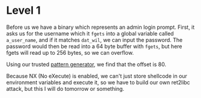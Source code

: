 # Level 1

Before us we have a binary which represents an admin login prompt.
First, it asks us for the username which it `fgets` into a global variable called `a_user_name`, and if it matches `dat_wil`, we can input the password.
The password would then be read into a 64 byte buffer with `fgets`, but here fgets will read up to 256 bytes, so we can overflow.

Using our trusted [pattern generator](https://wiremask.eu/tools/buffer-overflow-pattern-generator/), we find that the offset is 80.


Because NX (No eXecute) is enabled, we can't just store shellcode in our environment variables and execute it, so we have to build our own ret2libc attack, but this I will do tomorrow or something.
